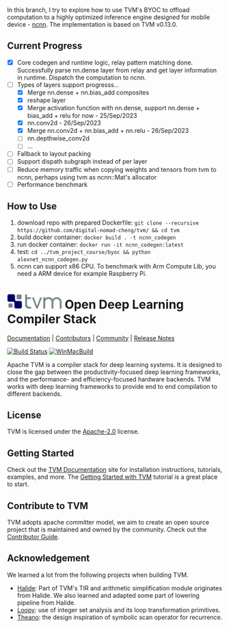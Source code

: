 
In this branch, I try to explore how to use TVM's BYOC to offload computation to a highly optimized inference engine designed for mobile device - [ncnn](https://github.com/tencent/ncnn).
The implementation is based on TVM v0.13.0. 

## Current Progress
- [x] Core codegen and runtime logic, relay pattern matching done. Successfully parse nn.dense layer from relay and get layer information in runtime. Dispatch the computation to ncnn.
- [ ] Types of layers support progresss...
  - [x] Merge nn.dense + nn.bias_add composites
  - [x] reshape layer
  - [x] Merge activation function with nn.dense, support nn.dense + bias_add + relu for now - 25/Sep/2023
  - [x] nn.conv2d - 26/Sep/2023
  - [x] Merge nn.conv2d + nn.bias_add + nn.relu - 26/Sep/2023
  - [ ] nn.depthwise_conv2d
  - [ ] ...
- [ ] Fallback to layout packing
- [ ] Support dispath subgraph instead of per layer
- [ ] Reduce memory traffic when copying weights and tensors from tvm to ncnn, perhaps using tvm as ncnn::Mat's allocator
- [ ] Performance benchmark

## How to Use
1. download repo with prepared Dockerfile: `git clone --recursive https://github.com/digital-nomad-cheng/tvm/ && cd tvm`
2. build docker container: `docker build . -t ncnn_codegen`
3. run docker container: `docker run -it ncnn_codegen:latest`
4. test: `cd ../tvm_project_course/byoc && python alexnet_ncnn_codegen.py`
5. 
   ncnn can support x86 CPU. To benchmark with Arm Compute Lib, you need a ARM device for example Raspberry Pi.

<!--- Licensed to the Apache Software Foundation (ASF) under one -->
<!--- or more contributor license agreements.  See the NOTICE file -->
<!--- distributed with this work for additional information -->
<!--- regarding copyright ownership.  The ASF licenses this file -->
<!--- to you under the Apache License, Version 2.0 (the -->
<!--- "License"); you may not use this file except in compliance -->
<!--- with the License.  You may obtain a copy of the License at -->

<!---   http://www.apache.org/licenses/LICENSE-2.0 -->

<!--- Unless required by applicable law or agreed to in writing, -->
<!--- software distributed under the License is distributed on an -->
<!--- "AS IS" BASIS, WITHOUT WARRANTIES OR CONDITIONS OF ANY -->
<!--- KIND, either express or implied.  See the License for the -->
<!--- specific language governing permissions and limitations -->
<!--- under the License. -->

<img src=https://raw.githubusercontent.com/apache/tvm-site/main/images/logo/tvm-logo-small.png width=128/> Open Deep Learning Compiler Stack
==============================================


[Documentation](https://tvm.apache.org/docs) |
[Contributors](CONTRIBUTORS.md) |
[Community](https://tvm.apache.org/community) |
[Release Notes](NEWS.md)

[![Build Status](https://ci.tlcpack.ai/buildStatus/icon?job=tvm/main)](https://ci.tlcpack.ai/job/tvm/job/main/)
[![WinMacBuild](https://github.com/apache/tvm/workflows/WinMacBuild/badge.svg)](https://github.com/apache/tvm/actions?query=workflow%3AWinMacBuild)

Apache TVM is a compiler stack for deep learning systems. It is designed to close the gap between the
productivity-focused deep learning frameworks, and the performance- and efficiency-focused hardware backends.
TVM works with deep learning frameworks to provide end to end compilation to different backends.

License
-------
TVM is licensed under the [Apache-2.0](LICENSE) license.

Getting Started
---------------
Check out the [TVM Documentation](https://tvm.apache.org/docs/) site for installation instructions, tutorials, examples, and more.
The [Getting Started with TVM](https://tvm.apache.org/docs/tutorial/introduction.html) tutorial is a great
place to start.

Contribute to TVM
-----------------
TVM adopts apache committer model, we aim to create an open source project that is maintained and owned by the community.
Check out the [Contributor Guide](https://tvm.apache.org/docs/contribute/).

Acknowledgement
---------------
We learned a lot from the following projects when building TVM.
- [Halide](https://github.com/halide/Halide): Part of TVM's TIR and arithmetic simplification module
  originates from Halide. We also learned and adapted some part of lowering pipeline from Halide.
- [Loopy](https://github.com/inducer/loopy): use of integer set analysis and its loop transformation primitives.
- [Theano](https://github.com/Theano/Theano): the design inspiration of symbolic scan operator for recurrence.
